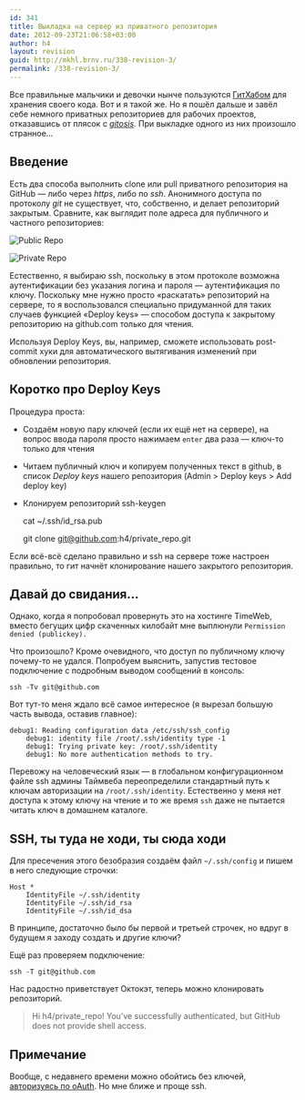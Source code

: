 ```yaml
---
id: 341
title: Выкладка на сервер из приватного репозитория
date: 2012-09-23T21:06:58+03:00
author: h4
layout: revision
guid: http://mkhl.brnv.ru/338-revision-3/
permalink: /338-revision-3/
---
```

Все правильные мальчики и девочки нынче пользуются [ГитХабом](http://github.com/) для хранения своего кода. Вот и я такой же. Но я пошёл дальше и завёл себе немного приватных репозиториев для рабочих проектов, отказавшись от плясок с _[gitosis](http://noteskeeper.ru/63/)_. При выкладке одного из них произошло странное…

## Введение

Есть два способа выполнить clone или pull приватного репозитория на GitHub — либо через _https_, либо по _ssh_. Анонимного доступа по протоколу _git_ не существует, что, собственно, и делает репозиторий закрытым. Сравните, как выглядит поле адреса для публичного и частного репозиториев:

![Public Repo](https://api.monosnap.com/image/download?id=XjufrxdtOVeFkLFGhQYLaeVPR) 

![Private Repo](https://api.monosnap.com/image/download?id=VWZrMESeDvFsDPxwHlVGyMvRQ) 

Естественно, я выбираю ssh, поскольку в этом протоколе возможна аутентификации без указания логина и пароля — аутентификация по ключу. Поскольку мне нужно просто «раскатать» репозиторий на сервере, то я воспользовался специально придуманной для таких случаев функцией «Deploy keys» — способом доступа к закрытому репозиторию на github.com только для чтения.

Используя Deploy Keys, вы, например, сможете использовать post-commit хуки для автоматического вытягивания изменений при обновлении репозитория.

## Коротко про Deploy Keys

Процедура проста:

  * Создаём новую пару ключей (если их ещё нет на сервере), на вопрос ввода пароля просто нажимаем `enter` два раза — ключ-то только для чтения
  * Читаем публичный ключ и копируем полученных текст в github, в список _Deploy keys_ нашего репозитория (Admin > Deploy keys > Add deploy key) 
  * Клонируем репозиторий 
    ssh-keygen
    
    cat ~/.ssh/id_rsa.pub
    
    git clone git@github.com:h4/private_repo.git

Если всё-всё сделано правильно и ssh на сервере тоже настроен правильно, то гит начнёт клонирование нашего закрытого репозитория.

## Давай до свидания&#8230;

Однако, когда я попробовал провернуть это на хостинге TimeWeb, вместо бегущих цифр скаченных килобайт мне выплюнули `Permission denied (publickey).`

Что произошло? Кроме очевидного, что доступ по публичному ключу почему-то не удался. Попробуем выяснить, запустив тестовое подключение с подробным выводом сообщений в консоль:

    ssh -Tv git@github.com
    

Вот тут-то меня ждало всё самое интересное (я вырезал большую часть вывода, оставив главное):

    debug1: Reading configuration data /etc/ssh/ssh_config
        debug1: identity file /root/.ssh/identity type -1
        debug1: Trying private key: /root/.ssh/identity
        debug1: No more authentication methods to try.
    

Перевожу на человеческий язык — в глобальном конфигурационном файле ssh админы Таймвеба переопределили стандартный путь к ключам авторизации на `/root/.ssh/identity`. Естественно у меня нет доступа к этому ключу на чтение и то же время `ssh` даже не пытается читать ключ в домашнем каталоге.

## SSH, ты туда не ходи, ты сюда ходи

Для пресечения этого безобразия создаём файл `~/.ssh/config` и пишем в него следующие строчки:

    Host *
        IdentityFile ~/.ssh/identity
        IdentityFile ~/.ssh/id_rsa
        IdentityFile ~/.ssh/id_dsa
    

В принципе, достаточно было бы первой и третьей строчек, но вдруг в будущем я заходу создать и другие ключи?

Ещё раз проверяем подключение:

    ssh -T git@github.com
    

Нас радостно приветствует Октокэт, теперь можно клонировать репозиторий.

> Hi h4/private_repo! You&#8217;ve successfully authenticated, but GitHub does not provide shell access.

## Примечание

Вообще, с недавнего времени можно обойтись без ключей, [авторизуясь по oAuth](https://github.com/blog/1270-easier-builds-and-deployments-using-git-over-https-and-oauth). Но мне ближе и проще ssh.